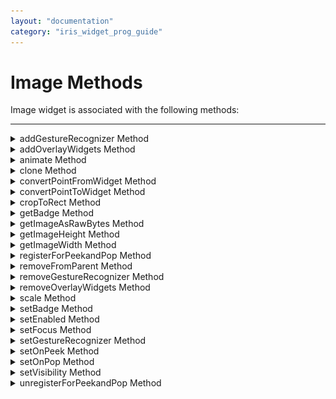 ```yaml
---
layout: "documentation"
category: "iris_widget_prog_guide"
---
```

                                


Image Methods
=============

Image widget is associated with the following methods:

* * *


<details close markdown="block"><summary>addGestureRecognizer Method</summary>

* * *

This API allows you to set a gesture recognizer for a specified gesture for a specified widget.

<b>Syntax</b>

{% highlight VoltMx %}
addGestureRecognizer(gestureType, gestureConfigParams, onGestureClosure);
{% endhighlight %}

<b>Parameters</b>

_gestureType_

\[Number\] - Mandatory

Indicates the type of gesture to be detected on the widget.

See Remarks for possible values.

_gestureConfigParams_

\[object\] - Mandatory

The parameter specifies a table that has the required configuration parameters to setup a gesture recognizer.

The configuration parameters vary based on the type of the gesture.

See Remarks for possible values.

_onGestureClosure_

\[function\] - Mandatory

Specifies the function that needs to be executed when a gesture is recognized.

This function will be raised asynchronously

See Remarks for the syntax of this function.

<b>Return Values</b>

String - Reference to the gesture is returned.

<b>Remarks</b>

The values for the _gestureType_parameter are:

\[Number\] - Mandatory

Indicates the type of gesture to be detected on the widget. The following are possible values:

*   1 – constants.GESTURE\_TYPE\_TAP
*   2 - constants.GESTURE\_TYPE\_SWIPE
*   3 – constants.GESTURE\_TYPE\_LONGPRESS
*   4 – constants.GESTURE\_TYPE\_PAN
*   5 – constants.GESTURE\_TYPE\_ROTATION
*   6 - constants.GESTURE\_TYPE\_PINCH
*   7 - constants.GESTURE\_TYPE\_RIGHTTAP

The values for the _gestureConfigParams_parameter are:

\[object\] - Mandatory

The parameter specifies a table that has the required configuration parameters to setup a gesture recognizer. The configuration parameters vary based on the type of the gesture.

This parameter supports the following key-value pairs:

Gesture Type:TAP

*   fingers \[Number\] - specifies the maximum number of fingers that must be respected for a gesture. Possible values are: 1. Default value is 1.
*   taps \[Number\] - specifies the maximum number of taps that must be respected for a gesture. Possible values are: 1 or 2. Default value is 1.

For example:  

{fingers:1,taps:1}

Gesture Type:SWIPE

*   fingers \[Number\] - specifies the maximum number of fingers that must be respected for a gesture. Possible values are: 1. Default value is 1.

For example:

{fingers: 1}

Gesture Type:LONGPRESS

*   pressDuration \[Number\] - specifies the minimum time interval (in seconds) after which the gesture is recognized as a LONGPRESS. For example, if pressDuration is 2 seconds, any continued press is recognized as LONGPRESS only if it lasts for at least 2 seconds. Default value is 1. This is not applicable to Windows.

For example:

{pressDuration=1}.

Gesture Type: PAN

*   fingers \[number\] specifies the minimum number of fingers needed to recognize this gesture. Default value is 1.
*   continuousEvents \[Boolean\] indicates if callback should be called continuously for every change beginning from the time the gesture is recognized to the time it ends.

Gesture Type: ROTATION

*   Rotation gesture involves only two fingers.
*   continuousEvents \[Boolean\] indicates if callback must be called continuously for every change beginning from the time the gesture is recognized to the time it ends.

Gesture Type:PINCH

*   Pinch gesture invloves two fingures.
*   continuousEvents \[Boolean\] indicates if callback should be called continuously every change beginning from the time the gesture is recognized to the time it ends.

The syntax for the _onGestureClosure_callback function are:

\[function\] - Mandatory

Specifies the function that needs to be executed when a gesture is recognized.

This function will be raised asynchronously and has the following Syntax:

onGestureClosure(widgetRef, gestureInfo, context)

*   widgetRef - specifies the handle to the widget on which the gesture was recognized.
*   gestureInfo - Table with information about the gesture. The contents of this table vary based on the gesture type.
*   context - Table with SegmentedUI row details.

gestureInfo table has the following key-value pairs:

*   gestureType \[number\] – indicates the gesture type; 1 for TAP, 2 for SWIPE, and 3 for LONGPRESS,4 for PAN, 5 for ROTATION, 6 for PINCH and 7 for RIGHTTAP
*   gesturesetUpParams \[object\] – specifies the set up parameters passed while adding the gesture recognizer
*   gesturePosition \[number\] – indicates the position where the gesture was recognized. Possible values are: 1 for TOPLEFT, 2 for TOPCENTER, 3 for TOPRIGHT, 4 for MIDDLELEFT, 5 for MIDDLECENTER, 6 for MIDDLERIGHT, 7 for BOTTOMLEFT, 8 for BOTTOMCENTER, 9 for BOTTOMRIGHT, 10 for CENTER
*   swipeDirection \[number\] –indicates the direction of swipe. This parameter is applicable only if the gesture type is SWIPE. Possible values are: 1 for LEFT, 2 for RIGHT, 3 for TOP, 4 for BOTTOM. Direction is w.r.t the view and not device orientation.
*   gestureX \[number\] – specifies the X coordinate of the point (in pixels) where the gesture has occurred. The coordinate is relative to the widget coordinate system.
*   gestureY \[number\] – specifies the Y coordinate of the point (in pixels) where the gesture has occurred. The coordinate is relative to the widget coordinate system.
*   widgetWidth \[number\] – specifies the width of the widget (in pixels)
*   widgetHeight \[number\] – specifies the height of the widget (in pixels)
*   gestureState\[number\] – indicates the gesture state as below
*   1 – gesture state begin
*   2 - gesture state changed
*   3 – gesture state ended.
*   \* gestureState is applicable only for continuous gestures like PAN, ROTATION and PINCH.
*   rotation \[number\] rotation of the gesture in degrees since its last change.( Applicable only when gesture type is ROTATION
*   velocityX and velocityY : horizontal and vertical component of velocity expressed in points per second. (Applicable only for PAN gesture type)
*   velocity \[number\]: velocity of pinch in scale per second (Applicable for Pinch gesture)
*   scale \[number\]:scale factor relative to the points of the two touches in screen coordinates
*   touchType\[number\]:(windows only)
*   0 - constants.TOUCHTYPE\_FINGER
*   1 - constants.TOUCHTYPE\_PEN
*   2 - constants.TOUCHTYPE\_MOUSE
*   translationX and translationY \[number\] : cumulative distance as number. (Applicable only for PAN gesture type)

context table has the following key-value pairs:

*   rowIndex \[number\] : row index of the segui where gesture was recognised. (Applicable to gestures added to segUI rows)
*   sectionIndex \[number\] : section index of the segui where gesture was recognised. (Applicable to gestures added to segUI rows)

It is not recommend to define gestures for widgets that have a default behavior associated with it.

If you click (tap) a button (any clickable widget), the default behavior is to trigger an onClick event. If you define a Tap gesture on such widgets, the gesture closure is executed in addition to the onClick event.

If you swipe a larger form, the default behavior is to scroll up and down depending on the direction in which you swipe. If you define a SWIPE gesture on such forms, the gesture closure gets executed in addition to scrolling the form.

If you swipe a Segmented UI with huge number of rows, the default behavior is to scroll the Segmented UI. If you define a SWIPE gesture on such segments, the gesture closure gets executed in addition to scrolling the form.

Gestures can be added only for the following widgets:

*   Flex Container
    
*   Flex Scroll Container.
    

In the android platform, the top and bottom gestures work only when the scrolling is disabled for Form and parent scrolling containers. By default, the scrolling is enabled for the Form and scrolling containers.

*   RIGHTTAP applicable only to Windows 10
*   ROTATION is not supported on android.

<b>Example</b>

{% highlight VoltMx %} //Sample code to add Gestures to the frmGestures FlexForm.
//Code to add DOUBLE TAP gesture to the frmGestures, FlexForm.
var doubletp = {
 fingers: 1,
 taps: 2
};
frmGestures.addGestureRecognizer(1, doubletp, onGestureFunction);
//Code to add SINGLE TAP gesture to the frmGestures FlexForm.
var singleTp = {
 fingers: 1,
 taps: 1
};
frmGestures.addGestureRecognizer(1, singleTp, onGestureFunction);
//Code to add SWIPE gesture to the frmGestures FlexForm.
var swipeForm = {
 fingers: 1,
 swipedistance: 50,
 swipevelocity: 75
};
frmGestures.addGestureRecognizer(2, swipeForm, onGestureFunction);
//Code to add LONGPRESS gesture to the frmGestures FlexForm.
var longPressForm = {
 pressDuration: 2
};
frmGestures.addGestureRecognizer(3, longPressForm, onGestureFunction);

function onGestureFunction(commonWidget, gestureInfo) {
 voltmx.print("The Gesture type is:" + gestureInfo.gestureType);

}
{% endhighlight %}

<b>Platform Availability</b>

*   iOS, Windows

* * *

</details>

<details close markdown="block"><summary>addOverlayWidgets Method</summary>

* * *

This method takes an array of widgets as input, which are to be added as overlay widgets on the Image widget.

<b>Syntax</b>

{% highlight VoltMx %}
addOverlayWidgets(\[widget1,widget2…\]);
{% endhighlight %}

<b>Parameters</b>

_Array of widgets_

An array of widgets that needs to be added as overlay widgets on the Image widget. The applicable overlay widgets are Image, Button, and Label.

<b>Return Values</b>

None

<b>Example</b>

{% highlight VoltMx %}var widgetRef1 = new voltmx.ui.Image2({
    "height": "32dp",
    "id": "widgetRef1",
    "isVisible": true,
    "left": "47dp",
    "skin": "slImage",
    "src": "pinb.png",
    "top": "110dp",
    "width": "27dp",
    "zIndex": 1,
    "onTouchStart": onTouchSTart,
    "onTouchEnd": onTouchEnd
}, {
    "imageScaleMode": constants.IMAGE_SCALE_MODE_MAINTAIN_ASPECT_RATIO,
    "padding": [0, 0, 0, 0],
    "paddingInPixel": false
}, {});

var widgetRef2 = new voltmx.ui.Button({
    "focusSkin": "defBtnFocus",
    "height": "5%",
    "id": "widgetRef2",
    "isVisible": true,
    "left": "14%",
    "skin": "defBtnNormal",
    "text": "Button",
    "top": "99dp",
    "width": "5%",
    "zIndex": 1
    //"onClick": buttonClicked
}, {
    "contentAlignment": constants.CONTENT_ALIGN_CENTER,
    "displayText": true,
    "padding": [0, 0, 0, 0],
    "paddingInPixel": false
}, {
    "showProgressIndicator": true
});

var widgetRef3 = new voltmx.ui.Label({
    "height": "20px",
    "id": "widgetRef3",
    "isVisible": true,
    "left": "10%",
    "skin": "defLabel",
    "text": "pin1",
    "textStyle": {},
    "top": "196dp",
    "width": "20px",
    "zIndex": 1
}, {
    "contentAlignment": constants.CONTENT_ALIGN_MIDDLE_LEFT,
    "padding": [0, 0, 0, 0],
    "paddingInPixel": false
}, {
    "textCopyable": false,
    "wrapping": constants.WIDGET_TEXT_WORD_WRAP
});

myForm.myImage.addOverlayWidgets([widgetRef1, widgetRef2, widgetRef3]);
{% endhighlight %}

<table style="width: 100%;mc-table-style: url('Resources/TableStyles/Basic.css');margin-left: 0;margin-right: auto;" class="TableStyle-Basic" cellspacing="0"><colgroup><col class="TableStyle-Basic-Column-Column1" style="width: 30%;"> <col class="TableStyle-Basic-Column-Column1" style="width: 60%;"></colgroup><tbody><tr class="TableStyle-Basic-Body-Body1"><td class="TableStyle-Basic-BodyE-Column1-Body1" style="text-align: center;font-weight: bold;">Supported Overlay Widgets</td><td class="TableStyle-Basic-BodyD-Column1-Body1" style="font-weight: bold;text-align: center;">Supported Properties</td></tr><tr class="TableStyle-Basic-Body-Body1"><td class="TableStyle-Basic-BodyE-Column1-Body1" style="text-align: center;">Button</td><td class="TableStyle-Basic-BodyD-Column1-Body1">text skin focusSkin frame flex properties onTouchStart onTouchEnd onClick</td></tr><tr class="TableStyle-Basic-Body-Body1"><td class="TableStyle-Basic-BodyE-Column1-Body1" style="text-align: center;">Image</td><td class="TableStyle-Basic-BodyD-Column1-Body1">src frame scaleMode flex properties onTouchStart onTouchEnd</td></tr><tr class="TableStyle-Basic-Body-Body1"><td class="TableStyle-Basic-BodyB-Column1-Body1" style="text-align: center;">Label</td><td class="TableStyle-Basic-BodyA-Column1-Body1">text skin frame flex properties onTouchStart onTouchEnd</td></tr></tbody></table>

Limitations

*   Parent widget of overlay widgets is null as they are not added to the actual container widget.
    
*   All overlay widgets have the drag-feature enabled on long press. Overlay widgets can be moved only after a long press on the particular widget.
    
*   If an image is dragged outside of the scrollable content, then it has to be reset to its initial position.
    
*   Percentage-based calculations of overlay widgets are with respect to the imageWidget frame without zoom.
    

<b>Platform Availability</b>

*   iOS
*   Android
*   Windows
*   SPA

* * *

</details>
<details close markdown="block"><summary>animate Method</summary>

* * *

Applies an animation to the widget.

<b>Syntax</b>

{% highlight VoltMx %}
animate (animationObj, animateConfig, animationCallbacks);
{% endhighlight %}

<b>Parameters</b>

_animationObj_

An `animation` object created using [voltmx.ui.createAnimation]({{ site.baseurl }}/docs/documentation/Iris/iris_api_dev_guide/content/voltmx.ui_functions.html#createAn?TocPath=References|voltmx.ui_Namespace|Functions|_____5) function.

_animationConfig_

As defined in widget level animation section.

_animationCallbacks_

A JavaScript dictionary that contains key-value pairs. The following keys are supported.

| Key | Description |
| --- | --- |
| animationEnd | A JavaScript function that is invoked with the animation ends. For more information, see the **Remarks** section below. |
| animationStart | A JavaScript function that is invoked with the animation starts. For more information, see the **Remarks** section below. |

<b>Return Values</b>

Returns a platform-specific handle to the animation. This handle currently not used, but is returned for possible future requirements use.

<b>Remarks</b>

The callback for the `animationStart` key in the JavaScript object passed in this method's _animationCallbacks_ parameter has the following signature.

animationStart(source, animationHandle, elapsedTime);

where `source` is the widget being animated, `animationHandle` is the handle returned by the `applyAnimation` method, and `elapsedTime` is the amount of time the animation has been running in seconds, when this event is fired..

This event occurs at the start of the animation. If there is 'animation-delay' configured then this event will fire only after the delay period. This event gets called asynchronously.

The callback for the `animationEnd` key in the JavaScript object passed in this method's _animationCallbacks_ parameter has the following signature.

animationEnd(source, animationHandle, elapsedTime);

where source is the widget being animated, animationHandle is the handle returned by the applyAnimation method, and elapsedTime is the amount of time the animation has been running in seconds, when this event is fired.

This event occurs at the end of the animation. This event gets called asynchronously.

The `animate` method throws an Invalid Animation Definition Exception if animation definition, does not follow the dictionary structure expected. This method is ignored if it is called on a widget whose immediate parent is not FlexContainer or a FlexScrollContainer.

If the widget is not part of the currently visible view hierarchy, calling this method does nothing. Because this method is asynchronous and immediately returns, it does not wait for the animation to start or complete.

<b>Example</b>

{% highlight VoltMx %}//Sample code of animation
function AnimateBoth() {
    var getFuncName = frm1.listbox18.selectedKey;
    if (getFuncName == "BothLT") {
        frm1.textbox26.animate(myAnimDefinition(),
            animConfiguration(), {});
    } else if (getFuncName == "BothTBL") {
        frm1.textbox26.animate(myAnimDefinitionsc1(),
            animConfiguration(), {});
    }
}
{% endhighlight %}

<b>Platform Availability</b>

*   iOS, Android, Windows, and SPA

* * *

</details>
<details close markdown="block"><summary>clone Method</summary>

* * *

When this method is used on a container widget, then all the widgets inside the container are cloned. This method takes an optional parameter. If the widgetid is not passed then the cloned copy will have the same ID as original widget.

If the widget ID is passed as a parameter then it will be prefixed to the existing ID and will assign it to cloned copy of the container. For all other widgets of the container and its child widgets.

For example, if the widget ID is "fc1" and the widget ID passed to clone API is "ref1", then the cloned widget ID will be "ref1fc1". For a child widget placed in a container with widget ID as "wid1", the cloned copy will have the widget ID as "ref1wid1".

Exceptions are not displayed if widget ID parameter is not unique. Instead when the cloned copy is added to the same form as of original container then it may lead to unexpected behaviors. So it is your responsibility to provide unique widget ID.

<b>Syntax</b>

{% highlight VoltMx %}
clone();
{% endhighlight %}

<b>Parameters</b>

widgetId \[String\]

Optional. Reference of the name of the widget.

<b>Return Values</b>

Cloned copy of the widget.

<b>Exceptions</b>

None

<b>Remarks</b>

*   This method is not supported on SegmentedUI2 widget.
*   Gestures for the FlexContainer are not cloned. You have to reapply the gestures on the cloned object.
*   In Android platform, cloned Map widget will not work if prefix is not passed as parameter to the API.

*   To apply focusSkin for dynamically created widgets or cloned widgets, assign focusSkin dynamically after adding the widget to the form hierarchy. This is applicable for SPA and Desktop web platforms.{% highlight voltMx %}formid.widgetid.focusSkin = "skinname";
    {% endhighlight %}
*   To apply hoverSkin for dynamically created widgets or cloned widgets, assign hoverSkin dynamically after adding the widget to the form hierarchy. This is applicable for the Desktop web platform.{% highlight voltMx %}formid.widgetid.hoverSkin = "skinname";
    {% endhighlight %}

<b>Example</b>

{% highlight VoltMx %}
//This is a generic method that is applicable for various widgets.
//Here, we have shown how to use the clone Method for a FlexContainer widget.
//You need to make a corresponding call of the clone method for other applicable widgets.  
var flex2 = frmFlex.flexContainer1.clone();
//Here, flexContainer1 is a FlexContainer widget that is already present in frmFlex FlexForm.
frmFlex.add(flex2);
//For instance, the corresponding clone method call on the Label widget is as follows:
var myLabel=frmFlex.lbl1.clone();  

{% endhighlight %}

<b>Platform Availability</b>

*   iOS, Android, Windows, and SPA

* * *

</details>
<details close markdown="block"><summary>convertPointFromWidget Method</summary>

* * *

This method allows you to convert the coordinate system from a widget to a point (receiver's coordinate system).

<b>Syntax</b>

{% highlight VoltMx %}
convertPointFromWidget(point, fromWidget);
{% endhighlight %}

<b>Parameters</b>

_point_

\[JSObject\]- Mandatory

You can specify an object with keys as x and y. You can specify the values in all (dp, px and %) units of measurement.

_fromWidget_

\[widgetref\]- Mandatory

This parameter is the handle to the widget instance. Based on this parameter, the coordinate system is converted from the widget to a point (receiver's coordinate system).

<b>Example</b>

{% highlight VoltMx %}Form1.widget1.convertPointFromWidget({
    x: "10dp",
    y: "20dp"
}, widget2);
{% endhighlight %}

<b>Platform Availability</b>

*   iOS, Android, Windows, and SPA

* * *

</details>
<details close markdown="block"><summary>convertPointToWidget Method</summary>

* * *

Using the convertPointToWidget method, you can modify the co-ordinate system. You can convert the receiver's co-ordinate system from a **point** to a **Widget**.

<b>Syntax</b>

{% highlight VoltMx %}
convertPointToWidget(point, toWidget);
{% endhighlight %}

<b>Parameters</b>

_point_

\[JSObject\]- Mandatory. You can specify an object with keys as x and y. You can specify the values in all (dp, px and %) units of measurement.

_toWidget_

\[widgetref\] - Mandatory. This parameter is the handle to the widget instance. Based on this parameter, the coordinate system is converted from a point to a widget.

<b>Example</b>

{% highlight VoltMx %}Form1.widget2.convertPointToWidget({
    x: "20dp",
    y: "30dp"
}, widget1);
{% endhighlight %}

<b>Platform Availability</b>

*   iOS, Android, Windows, and SPA

* * *

</details>
<details close markdown="block"><summary>cropToRect Method</summary>

* * *

This method crops the bitmap contained by the Image widget to the size of the input rectangle.

<b>Syntax</b>

{% highlight VoltMx %}
cropToRect(array);
{% endhighlight %}

<b>Parameters</b>

_array_

An array of integers specifying the cropping rectangle in the order (x,y,width,height).

<b>Return Values</b>

None.

<b>Remarks</b>

This method crops the current Image widget's bitmap to the size of the rectangle specified in the _array_ parameter, altering the bitmap in the process.

<b>Availability</b>

Available on iOS and Android.

* * *

</details>
<details close markdown="block"><summary>getBadge Method</summary>

* * *

This API enables you to read the badge value (if any) attached to the specified widget. If the specified widget does not have a badge attached to it, it returns an empty string.

<b>Syntax</b>

{% highlight VoltMx %}
getBadge();
{% endhighlight %}

<b>Optional Parameter</b>

uniqueIdentifier

Unique identifier of a widget which is a handle to the widget.

<b>Return Values</b>

Returns a string containing the badge value applied to the specified widget. If the specified widget has no badge value attached to it, it returns an empty string.

<b>Remarks</b>

When a badge is removed, the widgets are re-formatted to accommodate the cleared badge values.

On the iOS platform, this method is applicable on Label, Button, Image, TextBox, and TextArea widgets only.

<b>Example</b>

{% highlight VoltMx %}//This is a generic method that is applicable for various widgets.
//Here, we have shown how to use the getBadge Method for button widget.
//You need to make a corresponding call of the getBadge method for other applicable widgets.
function getBadge() {
    //To get a badge value on a Button with ID btn1 placed on a form frm1, use the following snippet:
    var badgeVal = frm1.btn1.getBadge();
    alert("badge value is::" + badgeVal);

    //For instance, the corresponding getBadge method call on the Label widget is as follows:
    frm1.lbl1.getBadge();
}
{% endhighlight %}

<b>Platform Availability</b>

*   iOS

* * *

</details>
<details close markdown="block"><summary>getImageAsRawBytes Method</summary>

* * *

Retrieves the image as Rawbytes

<b>Syntax</b>

{% highlight VoltMx %}
getImageAsRawBytes();
{% endhighlight %}

<b>Parameters</b>

_encodingFormat_

Optional. A constant from the Image Format Constants in the voltmx.image namespace that specifies the format of the bitmap image.

<b>Return Values</b>

The Image widget's bitmap in RawBytes format if an image format is specified. If not, this method returns the RawBytes data in a platform-specific formats.

<b>Availability</b>

Available on iOS and Android.

* * *

</details>
<details close markdown="block"><summary>getImageHeight Method</summary> 

* * *

Retrieves the image height as an integer.

<b>Syntax</b>

{% highlight VoltMx %}
getImageHeight();
{% endhighlight %}

<b>Parameters</b>

None.

<b>Return Values</b>

An integer that specifies the height of the Image.

<b>Availability</b>

Available on iOS and Android.

* * *

</details>
<details close markdown="block"><summary>getImageWidth Method</summary>

* * *

Retrieves the image width as an integer.

<b>Syntax</b>

{% highlight VoltMx %}
getImageWidth();
{% endhighlight %}

<b>Parameters</b>

None.

<b>Return Values</b>

An integer that specifies the width of the Image.

<b>Availability</b>

Available on iOS and Android.

* * *

</details>
<details close markdown="block"><summary>registerForPeekandPop Method</summary>

* * *

This method registers a widget to enable 3D Touch peek and pop gestures.

<b>Syntax</b>

{% highlight VoltMx %}
registerForPeekandPop(onPeekCallback, onPopCallback);
{% endhighlight %}

<b>Parameters</b>

onPeekCallback

A callback function that is invoked when the user slightly presses (soft press) the widget.

Callback  Syntax

onPeekCallback(widget)

Callback Input <b>Parameters</b>

_widget_

A widget reference that is registered for peek and pop.

Callback  Return Values

  A PreviewInfoTable. See the  Remarks section for a description of this table.

Callback Example

{% highlight VoltMx %}function onPeekCallback(widget) {
    var previewInfoTable = {
        "peekForm": frmSecond,
        "focusRect": [0, 0, 200, 200],
        "contentSize": [320, 480]
    };
    return previewInfoTable;
}
{% endhighlight %}

onPopCallback (Optional)

A callback function that is invoked when the user further presses (hard press) the preview that is displayed for the widget.

Callback  Syntax

onPopCallback(widget,peekForm)

Callback Input Parameters

_widget_

A widget reference that is registered for peek and pop.

_peekForm_

A form reference that is displayed as preview/peek.

Callback  Return Values

  A form reference.

Callback Remarks

Use this callback to set the content for pop. The form handle returned by this callback is used for pop content. In general, the form that is used for preview is used for pop content also. If the pop callback is not implemented, peek disappears and the app returns to its previous state.

Callback Example

{% highlight VoltMx %}function onPopCallback(widget, peekForm) {
    // preview form used for pop also
    return peekForm;
}
{% endhighlight %}

<b>Remarks</b>

A PreviewInfoTable has the following format.

**Name:** peekForm

**Description:** The form reference that will be displayed as preview. If an invalid form reference is given, the preview will not be shown.

**Type:** form reference

**Name:** focusRect (Optional)

**Description:** An array representing a rectangle in widgets view coordinates. If provided, this rectangle will be focused while its surrounding area will be blurred, indicating a preview is available for the widget. If not provided, entire view area of the widget will be focused. If either the width or height is zero, the widget's view width/height is used. The values are supported in percentage(with regard to widget bounds), dp, or pixels. The values are strings. If a string value is given without any format specifier, it defaults to dp. If an array of numbers is given, it is assumed they are dp values.

**Type:** Array \[x, y, width, height\]

Example: \[“0dp”, “0dp”, “200dp”, “300dp”\], \[“10%”, “10%”, “75%”, “50%”\], \[“10px”, “10px”, “200px”, “480px”\]

**Name:** contentSize (Optional)

**Description:** An array representing the preferred content size of the preview. This allows the user to adjust the preferred width/height dimensions of the preview. If not provided, the preview is shown with default values. If either the width or height is zero, the default preview width/height is used. It is recommended that one of the width/height values be zero for proper adjustment of the other value. For example, if width = 0, the height is adjustable and vice versa. Providing positive values simultaneously for both width and height will result in distorted appearance of preview. The values are supported in dp, pixels, and percentage(with regard to screen bounds). The actual width/height of the preview may vary slightly due to resizing per aspect ratio. The values are strings. If a string value is given without any format specifier, it defaults to dp. If array of numbers is given, it is assumed they are dp values.

**Type:** Array \[width, height\]

Example: \[“0dp”, “100dp”\], \[“100%”, “0%”\], \[“0px”, “240px”\]

Example of a PreviewInfoTable:

{% highlight VoltMx %}var previewInfoTable = {
    "peekForm": frmSecond,
    "focusRect": [0, 0, 200, 200],
    "contentSize": [320, 480]
};
{% endhighlight %}

<b>Return Values</b>

None.

<b>Platform Availability</b>

*   iOS 9.0 and later

* * *

</details>
<details close markdown="block"><summary>removeFromParent Method</summary>

* * *

This method allows you to remove a child widget from a parent widget.

<b>Syntax</b>

{% highlight VoltMx %}
removeFromParent();
{% endhighlight %}

<b>Read/Write</b>

Yes - (Read and Write)

<b>Example</b>

{% highlight VoltMx %}//This is a generic method that is applicable for various widgets.
//Here, we have shown how to use the removeFromParent Method for a Calendar widget.
//You need to make a corresponding call of the removeFromParent method for other applicable widgets.

Form1.calendar.removeFromParent();

{% endhighlight %}

<b>Platform Availability</b>

*   iOS, Android , Windows, SPA, and Desktop Web

* * *

</details>
<details close markdown="block"><summary>removeGestureRecognizer Method</summary>

* * *

This method allows you to remove the specified gesture recognizer for the specified widget.

<b>Syntax</b>

{% highlight VoltMx %}
removeGestureRecognizer(gestureHandle);
{% endhighlight %}

<b>Parameters</b>

gestureHandle - Mandatory

Specifies the handle to the gesture returned by addGestureRecognizer call.

<b>Example</b>

{% highlight VoltMx %} //Sample code to remove Double tap gesture from frmGestures FlexForm.  
frmGestures.removeGestureRecognizer(doubletp);  

{% endhighlight %}

<b>Platform Availability</b>

*   Available on all platforms except Desktop Web and Android.

* * *

</details>
<details close markdown="block"><summary>removeOverlayWidgets Method</summary>

* * *

This method takes an array of widget references as input, which are to be removed as overlay widgets from an Image widget.

<b>Syntax</b>

{% highlight VoltMx %}
removeOverlayWidgets(\[widgetRef1,widgetRef2…\]);
{% endhighlight %}

<b>Parameters</b>

_Array of widgets_

An array of widget references (either Image, Button, and Label) that need to be added as overlay widgets from the Image widget.

<b>Return Values</b>

None

<b>Example</b>

{% highlight VoltMx %}Image1.removeOverlayWidgets([widgetRef1, widgetRef2, widgetRef3]);

{% endhighlight %}

<b>Platform Availability</b>

*   iOS
*   Android
*   Windows
*   SPA

* * *

</details>
<details close markdown="block"><summary>scale Method</summary>

* * *

Scales the bitmap in the current Image widget to a larger or smaller size.

<b>Syntax</b>

{% highlight VoltMx %}
scale();
{% endhighlight %}

<b>Parameters</b>

_scaleFactor_

Optional. A floating point number that is used to scale the bitmap to a larger or smaller size.

<b>Return Values</b>

None.

<b>Remarks</b>

The floating point number in the _scaleFactor_ parameter cannot be less than zero. If it is in the range 0.0<=_scaleFactor_<1.0, the bitmap size will be reduced. Depending on the hardware and the size of the bitmap, distortion or blurring of the image can occur when it is reduced. If _scaleFactor_ equals 1, this method does nothing.

When your app sets _scaleFactor_ to a value greater than 1.0, the size of the bitmap increases. Values greater than 2.0 may result into memory warnings on some platforms. The resultant image quality may differ on platforms due to interpolation algorithms used.

<b>Availability</b>

Available on iOS and Android.

* * *

</details>
<details close markdown="block"><summary>setBadge Method</summary>

* * *

This method enables you to set the badge value to the given widget at the upper, right corner of the widget.

<b>Syntax</b>

{% highlight VoltMx %}
setBadge(badgeText);
{% endhighlight %}

<b>Parameters</b>

badgeText \[String\] - Mandatory

Specifies the Text value that appears within the badge. If the length of the badgeText is greater than 1, the badge is a rounded rectangle. For example, if you specify the text of the badge as 88, the number appears in a rounded rectangular badge. If the length of the badge text is 1, the badge is always a circle. The badge can occupy up to 70% of the width of the parent widget. For example, on a button with a width of 100 pixels, a badge with about 100 characters will occupy only 70 pixels of the button width. The badge text is truncated and shows about 30 characters followed by three dots.

skin \[String\] - Optional

The parameter specifies the background color for the badge. The default color is red.

<b>Return Values</b>

None

<b>Exceptions</b>

Error

<b>Remarks</b>

The color for the badge can be defined using a skin. The default color for the badge is red with white lettering.

If you pass an empty string as a parameter, the badge applied to the widget is cleared.

A Badge can be applied only to the FlexContainer Widget. To apply badge to other widgets, place the corresponding widget inside the FlexContainer, then apply Badge to the FlexContainer Widget. Also make sure that the clipBounds property of the FlexContainer are set to false.

If the badge value is a single character (a character or a number), the badge shape is a circle.

![](Resources/Images/widgetbadge.png)

If the badge value contains multiple characters, the badge shape is a rectangle with rounded corners and borders.

The badge can occupy a maximum of 70% width of the parent widget (widget on which badge is applied). For example, on a button with a width of 100 pixels, a badge with about 100 characters will occupy only 70 pixels of the button width. The badge value is truncated and about 30 characters followed by three dots.

When a badge is set, the widgets are re-arranged to accommodate the badge.

For iOS platform, this method is applicable on Box, Label, and Image widgets only.

For Android platform, this method is applicable on Button and Image widgets only.

<b>Example</b>

{% highlight VoltMx %}//This is a generic method that is applicable for various widgets.
//Here, we have shown how to use the setBadge Method for button widget.
//You need to make a corresponding call of the setBadge method for other applicable widgets.
function setBadge() {
    /*To set a badge value with skin "badgeSkin" on a button btn1
placed on a form frm1, use the following code: */
    frm1.btn1.setBadge("2", "badgeSkin");
}
//For instance, the corresponding setEnabled method call on the Label widget is as follows:
form.lbl1.setBadge("4", "badgeSkin");
{% endhighlight %}

<b>Platform Availability</b>

*   iOS

For more information about the badge APIs refer the _API Reference Document_.

* * *

</details>
<details close markdown="block"><summary>setEnabled Method</summary>

* * *

This method specifies the widget that must be enabled or disabled.

<b>Syntax</b>

{% highlight VoltMx %}
setEnabled(enabled);
{% endhighlight %}

<b>Parameters</b>

_enabled_

\[Boolean\] - Mandatory

true -Indicates widget is enabled.

false - Indicates widget is disabled.

<b>Return Values</b>

None

<b>Exceptions</b>

Error

<b>Remarks</b>

Browser widget does not support this method in SPA.

This method is not applicable in Map widget.

<b>Example</b>

{% highlight VoltMx %}//This is a generic method that is applicable for various widgets.
//Here, we have shown how to use the setEnabled Method for button widget.
//You need to make a corresponding call of the setEnabled method for other applicable widgets.

form1.myButton.setEnabled(false);
{% endhighlight %}

<b>Platform Availability</b>

Available on all platforms except SPA.

* * *

</details>
<details close markdown="block"><summary>setFocus Method</summary>

* * *

This method specifies the widget on which there must be focus.

**Default :** true

<b>Syntax</b>

{% highlight VoltMx %}
setFocus(focus);
{% endhighlight %}

<b>Parameters</b>

_focus_ \[Boolean\]- Mandatory

true -Indicates focus is set on a widget.

false - Indicates focus is not set on a widget.

<b>Return Values</b>

None

<b>Exceptions</b>

Error

<b>Remarks</b>

You should not call this method in **preShow** of a form as it is not respected by all platforms. In android platform, this method is not respected in **preShow** of a form. You can give focus to a particular widget only after it is rendered on the screen, hence it should be called in postShow of a form.

This method is not applicable in Form widget.

<b>Example</b>

{% highlight VoltMx %}//This is a generic method that is applicable for various widgets.
//Here, we have shown how to use the setFocus Method for button widget.
//You need to make a corresponding call of the setFocus method for other applicable widgets.

form1.myButton.setFocus(true);
{% endhighlight %}

<b>Platform Availability</b>

Available on all platforms.

* * *

</details>
<details close markdown="block"><summary>setGestureRecognizer Method</summary>

* * *

This method allows you to set a gesture recognizer for a specified gesture for a specified widget. You can set a Gesture recognizer only for a FlexForm, a FlexContainer, and a FlexScrollContainer. The setGestureRecognizer method is deprecated and should not be used in new software. However, Swipe Distance and Swipe Velocity parameters are not deprecated. So if you want to use the Swipe Distance and Swipe velocity parameters, use the setGestureRecognizer method. To use all other parameters, you must use the addGestureRecognizer method.

<b>Syntax</b>

{% highlight VoltMx %}
setGestureRecognizer (gestureType,setupParams,gestureHandler);
{% endhighlight %}

<b>Parameters</b>

_gestureType_

\[Number\] - Mandatory

Specifies the type of gesture that needs to be detected on the widget. The following are possible values:

*   1 for TAP
*   2 for SWIPE
*   3 for LONGPRESS

_setupParams_

\[array of arrays\] - Mandatory

The parameter specifies an object that has the configuration parameters to setup a gesture recognizer. See Remarks for the values for this parameter.

gestureHandler

\[function\] - Mandatory

The parameter specifies the function that needs to be executed when a gesture is recognized. See Remarks for the functions syntax.

onGesturefunction(widgetRef,gestureInfo)

*   _widgetRef_ - This parameter specifies the handle to the widget on which the gesture was recognized.
*   _gestureInfo_ - This parameter specifies an array that provides information about the gesture. The contents of this array vary based on the gesture type.

Volt MX Iris populates the details in the _gestureInfo_ array. This array has the following key-value pairs:

*   _gestureType_ \[number\] - indicates the gesture type; **1** for TAP, **2** for SWIPE, and **3** for LONGPRESS.
*   _gesturesetUpParams_ \[object\] - this array is the set up parameters passed while adding the gesture recognizer.
*   _gesturePosition_ \[number\] - indicates the position where the gesture was recognized. Possible values are: **1** for TOPLEFT, **2** for TOPCENTER, **3** for TOPRIGHT, **4** for MIDDLELEFT, **5** for MIDDLECENTER, **6** for MIDDLERIGHT, **7** for BOTTOMLEFT, **8** for BOTTOMCENTER, **9** for BOTTOMRIGHT, **10** for CENTER. This parameter is applicable only on iPhone.

*   _swipeDirection_ \[number\] -indicates the direction of swipe. This parameter is applicable only if the gesture type is SWIPE. Possible values are: **1** for LEFT, **2** for RIGHT, **3** for TOP, **4** for BOTTOM.
*   _gestureX_ \[number\] - specifies the X coordinate of the point (in pixels) where the gesture has occurred. The coordinate is relative to the widget coordinate system. This parameter is applicable only on iPhone.
*   _gestureY_ \[number\] - specifies the Y coordinate of the point (in pixels) where the gesture has occurred. The coordinate is relative to the widget coordinate system. This parameter is applicable only on iPhone.
*   _widgetWidth_ \[number\] - specifies the width of the widget (in pixels). This parameter is applicable only on iPhone.
*   _widgetHeight_ \[number\] - specifies the height of the widget (in pixels). This parameter is applicable only on iPhone.

<b>Return Values</b>

String - Reference(uniqueidentifier) to the gesture is returned.

<b>Exceptions</b>

Error

<b>Remarks</b>

This method is applicable on Form, Box, and ScrollBox widgets only.

Configuration of setupParams

The configuration parameters vary based on the type of the gesture.

Gesture Type:TAP

*   fingers \[number\] - This parameter specifies the maximum number of fingers that must be respected for a gesture. Possible values are: 1. Default value is 1.
*   taps \[number\] - This parameter specifies the maximum number of taps that must be respected for a gesture. Possible values are: 1 or 2. Default value is 1.

For example:

{fingers:1,taps:1}

Gesture Type:SWIPE

*   fingers \[number\] - This parameter specifies the maximum number of fingers that must be respected for a gesture. Possible values are: 1. Default value is 1.
*   swipedistance \[number\] - This parameter specifies the distance between the pixel from where the swipe started to the pixel where the swipe stopped (finger is moved up or removed). The default value is 50 pixels. This parameter is applicable only on android. This parameter is applicable only if the gesture type is SWIPE.
*   swipevelocity \[number\] - This parameter specifies the velocity of the swipe measured in pixels per second. The default value is 75. This parameter is applicable only on android. This parameter is applicable only if the gesture type is SWIPE.

For example:

{fingers:1,swipedistance:50,swipevelocity:75}

Gesture Type:LONGPRESS

*   pressDuration \[number\] - This parameter specifies the minimum time interval (in seconds) after which the gesture is recognized as a LONGPRESS. For example, if the _pressDuration_ is 2 seconds, any continued press is recognized as LONGPRESS only if it lasts for at least 2 seconds. Default value is 1. This parameter is not customizable on android platform. The default value on android platform is 500 ms. Any value you pass to this parameter is ignored and the default value is used.

For example:

{pressDuration:1}

Function syntax for the _GestureHandler_ parameter

The parameter specifies the function that needs to be executed when a gesture is recognized. This function has the following  Syntax:

onGesturefunction(widgetRef,gestureInfo)

*   _widgetRef_ - This parameter specifies the handle to the widget on which the gesture was recognized.
*   _gestureInfo_ - This parameter specifies an array that provides information about the gesture. The contents of this array vary based on the gesture type.

Volt MX Iris populates the details in the _gestureInfo_ array. This array has the following key-value pairs:

*   _gestureType_ \[number\] - indicates the gesture type; **1** for TAP, **2** for SWIPE, and **3** for LONGPRESS.
*   _gesturesetUpParams_ \[object\] - this array is the set up parameters passed while adding the gesture recognizer.
*   _gesturePosition_ \[number\] - indicates the position where the gesture was recognized. Possible values are: **1** for TOPLEFT, **2** for TOPCENTER, **3** for TOPRIGHT, **4** for MIDDLELEFT, **5** for MIDDLECENTER, **6** for MIDDLERIGHT, **7** for BOTTOMLEFT, **8** for BOTTOMCENTER, **9** for BOTTOMRIGHT, **10** for CENTER. This parameter is applicable only on iPhone.

*   _swipeDirection_ \[number\] -indicates the direction of swipe. This parameter is applicable only if the gesture type is SWIPE. Possible values are: **1** for LEFT, **2** for RIGHT, **3** for TOP, **4** for BOTTOM.
*   _gestureX_ \[number\] - specifies the X coordinate of the point (in pixels) where the gesture has occurred. The coordinate is relative to the widget coordinate system. This parameter is applicable only on iPhone.
*   _gestureY_ \[number\] - specifies the Y coordinate of the point (in pixels) where the gesture has occurred. The coordinate is relative to the widget coordinate system. This parameter is applicable only on iPhone.
*   _widgetWidth_ \[number\] - specifies the width of the widget (in pixels). This parameter is applicable only on iPhone.
*   _widgetHeight_ \[number\] - specifies the height of the widget (in pixels). This parameter is applicable only on iPhone.

<b>Example</b>

{% highlight VoltMx %}//The below function will get invoked  when a gesture is recognized. 
function myTap(myWidget, gestureInfo) {
    alert(" Tap Gesture detected");
    alert("gestureType :" + gestureInfo.gestureType);
    alert("gesturePosition :" + gestureInfo.gesturePosition);
    //write any further logic here
}

//Setting Gesture configuration.
var setupTblTap = {
    fingers: 1,
    taps: 2
}; //double tap gesture

//To add a TAP gesture recognizer on a hbox with ID hbx1 placed on a form frm1
var tapGesture = frm1.hbx1.setGgestureRecognizer(1, setupTblTap, myTap);
{% endhighlight %}

<b>Platform Availability</b>

*   iOS, Windows, and SPA

* * *

</details>
<details close markdown="block"><summary>setOnPeek Method</summary>

* * *

This method sets and overrides the existing onPeekCallback for the widget.

<b>Syntax</b>

{% highlight VoltMx %}
setOnPeek(onPeekCallback);
{% endhighlight %}

<b>Parameters</b>

onPeekCallback

A callback function that is invoked when the user slightly presses (soft press) the widget.

Callback  Syntax

onPeekCallback(widget)

Callback Parameters

_widget_

A widget reference that is registered for peek and pop.

Callback  Return Values

PreviewInfoTable. See the Remarks section for a description of this table.

Callback Example

{% highlight VoltMx %}function onPeekCallback(widget, contextInfo) {
    var previewInfoTable = {
        "peekForm": frmSecond,
        "focusRect": [0, 0, 200, 200],
        "contentSize": [320, 480]
    };
    return previewInfoTable;
}
{% endhighlight %}

<b>Return Values</b>

None.

<b>Remarks</b>

A PreviewInfoTable has the following format.

**Name:** peekForm

**Description:** The form reference that will be displayed as preview. If an invalid form reference is given, the preview will not be shown.

**Type:** form reference

**Name:** focusRect (Optional)

**Description:** An array representing a rectangle in widgets view coordinates. If provided, this rectangle will be focused while its surrounding area will be blurred, indicating a preview is available for the widget. If not provided, entire view area of the widget will be focused. If either the width or height is zero, the widget's view width/height is used. The values are supported in percentage(with regard to widget bounds), dp, or pixels. The values are strings. If a string value is given without any format specifier, it defaults to dp. If an array of numbers is given, it is assumed they are dp values.

**Type:**Array \[x, y, width, height\]

Example: \[“0dp”, “0dp”, “200dp”, “300dp”\], \[“10%”, “10%”, “75%”, “50%”\], \[“10px”, “10px”, “200px”, “480px”\]

**Name:**contentSize (Optional)

**Description:**An array representing the preferred content size of the preview. This allows the user to adjust the preferred width/height dimensions of the preview. If not provided, the preview is shown with default values. If either the width or height is zero, the default preview width/height is used. It is recommended that one of the width/height values be zero for proper adjustment of the other value. For example, if width = 0, the height is adjustable and vice versa. Providing positive values simultaneously for both width and height will result in distorted appearance of preview. The values are supported in dp, pixels, and percentage(with regard to screen bounds). The actual width/height of the preview may vary slightly due to resizing per aspect ratio. The values are strings. If a string value is given without any format specifier, it defaults to dp. If array of numbers is given, it is assumed they are dp values.

**Type:**Array \[width, height\]

Example: \[“0dp”, “100dp”\], \[“100%”, “0%”\], \[“0px”, “240px”\]

Example of a PreviewInfoTable:

{% highlight VoltMx %}var previewInfoTable = {
    "peekForm": frmSecond,
    "focusRect": [0, 0, 200, 200],
    "contentSize": [320, 480]
};
{% endhighlight %}

<b>Example</b>

{% highlight VoltMx %}function settingPeek() {
    Form1.setOnPeek(onMyPeekcallback);
}

function onMyPeekcallback(widgetref, contextInfo) {
    if (typeof(contextInfo) === undefined) {
        return null;
    }

    var previewInfoTable = {
        "peekForm": frmSecond,
        "focusRect": [0, 0, 200, 200],
        "contentSize": [320, 480]
    };
    return previewInfoTable;

}
{% endhighlight %}

<b>Platform Availability</b>

*   iOS 9.0 and later

* * *

</details>
<details close markdown="block"><summary>setOnPop Method</summary>

* * *

This method overrides the existing onPopCallback for the widget.

<b>Syntax</b>

{% highlight VoltMx %}
setOnPop(onPopCallback);
{% endhighlight %}

<b>Parameters</b>

onPopCallback

A callback function that is invoked when the user slightly presses (soft press) the widget.

Callback  Syntax

onPopCallback(widget,peekForm)

Callback  Parameters

_widget_

 A widget reference that is registered for peek and pop.

_peekForm_

 A form reference that is displayed as preview/peek.

Callback  Return Values

 A form reference.

Callback <b>Remarks</b>

 Use this callback to set the content for pop. The form handle returned by this callback is used for pop content. In general, the form that is used for preview is used for pop content also. If the pop callback is not implemented, peek disappears and the app returns to its previous state.

Callback Example

{% highlight VoltMx %}function onPopCallback(widget, peekForm) {
    // preview form used for pop also
    return peekForm;
}
{% endhighlight %}

<b>Return Values</b>

None.

<b>Example</b>

{% highlight VoltMx %}function settingPop() {
    Form1.setOnPop(myonPopcallback);
}

function myonPopcallback(widgetref, peekForm) {
    // preview form used for pop also
    return peekForm;
}
{% endhighlight %}

<b>Platform Availability</b>

*   iOS 9.0 and later

* * *

</details>
<details close markdown="block"><summary>setVisibility Method</summary>

* * *

Use this method to set the visibility of the widget.

**Default :** true

<b>Syntax</b>

{% highlight VoltMx %}
setVisibility(visible);
{% endhighlight %}

<b>Parameters</b>

_visible_

\[Boolean\] - Mandatory

true -Indicates visibility is true.

false - Indicates visibility is false.

_animationConfig_

\[JSObject\] - Optional. The parameter specifies the animation configuration of the object. This is not supported in SPA and Desktop Web platforms.

Following are the parameters of the JSObject:

_animEffect_

Optional. The parameter specifies the animation effect. Following are the available options of animation effect:

*   constants.ANIMATION\_EFFECT\_EXPAND: This is applicable when the visibility is turned on. Specifies the widget must expand gradually by increasing the height of the widget.
*   constants.ANIMATION\_EFFECT\_COLLAPSE: This is applicable when the visibility is turned off. Specifies the widget must collapse gradually by decreasing the height of the widget.
*   constants.ANIMATION\_EFFECT\_REVEAL: This is applicable when the visibility is turned on. Specifies the widget must appear gradually by decreasing the transparency of the widget.
*   constants.ANIMATION\_EFFECT\_FADE: This is applicable when the visibility is turned off. Specifies the widget must disappear gradually by increasing the transparency of the widget.
*   constants.ANIMATION\_EFFECT\_NONE: This is the default option. Specifies animation should not be applied to the widget. However the layout animations are applied on the Form.

_animDuration_

Optional. The parameter specifies the duration of the animation effect in seconds. The default value is 1 second. The negative values are ignored and defaulted to 1 second.

_animDelay_

Optional. This parameter specifies the delay of the animation effect in seconds. The default value is 0 second. The negative values are ignored and defaulted to 0 second.

_animCurve_

Optional. The parameter specifies the animation curve to be applied while playing the animation. An animation curve defines the speed of the animations at different intervals of the animation duration. Following are the available options of animation curve:

*   constants.ANIMATION\_CURVE\_EASEIN: Specifies the animation effect to start slow in the beginning.
*   constants.ANIMATION\_CURVE\_EASEOUT: Specifies the animation effect to slowdown towards the end.
*   constants.ANIMATION\_CURVE\_EASEINOUT: Specifies the animation effect to start slow and slowdown towards the end.
*   constants.ANIMATION\_CURVE\_LINEAR: This is the default value. Specifies the animation effect to continue with the same speed from start to end.

![](Resources/Images/bezier_479x107.png)

animCallBacks - Optional

It is a JS dictionary containing the events invoked by the platform during the animation life cycle. Following are the available events:

*   **animStarted**: Invoked at the beginning of the animation without any parameters. Following is the Syntax of the event: function animStarted()
*   **animEnded**: Invoked at the end of the animation without any parameters. Following is the Syntax of the event: function animEnded()

<b>Return Values</b>

None

<b>Exceptions</b>

Error

<b>Remarks</b>

This method is not applicable on Form, Popup, and Alert. It is also not applicable if the widget is placed in a [Segment](Segment.html). When the widget is placed in a Segment, the default _Visibility_ is set to _true_. If you want to change the value to _false_, you can do so by using [Segment](Segment_Methods.html#segmentedui-methods) methods.

Passing an invalid type other than the above events lead to run time exceptions/ crashes.

This method is not supported on the widgets FlexForm, FlexContainer, and FlexScrollContainer.

<b>Example</b>

{% highlight VoltMx %}//This is a generic method that is applicable for various widgets.
//Here, we have shown how to invoke the setVisibility Method for a button widget with animation.
//You need to make a corresponding call of the setVisibility method for other applicable widgets.

form1.myButton.setVisibility(
    false, {
        "animEffect": constants.ANIMATION_EFFECT_COLLAPSE,
        "animDuration": 1,
        "animDelay": 0,
        "animCurve": constants.ANIMATION_CURVE_LINEAR,
        "animCallBacks": {
            "animStarted": startCallBackFunc,
            "animEnded": endCallBackFunc
        }
    });
//Sample code to invoke setVisibility Method for button widget without animation.
form1.myButton.setVisibility(false);
{% endhighlight %}

<b>Platform Availability</b>

Available on all platforms.

* * *

</details>
<details close markdown="block"><summary>unregisterForPeekandPop Method</summary>

* * *

This method unregisters a widget from 3D Touch peek and pop gestures.

<b>Syntax</b>

unregisterForPeekandPop()

<b>Parameters</b>

None.

<b>Return Values</b>

None.

<b>Example</b>

{% highlight VoltMx %}Form1.unregisterForPeekAndPop();
{% endhighlight %}

<b>Platform Availability</b>

*   iOS 9.0 and later

* * *

</details>

